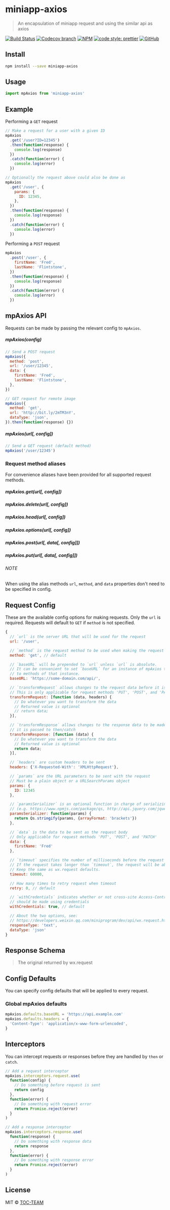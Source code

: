 # miniapp-axios

> An encapsulation of miniapp request and using the similar api as axios

[![Build Status](https://img.shields.io/travis/TOC-TEAM/miniapp-axios/master.svg)](https://travis-ci.org/TOC-TEAM/miniapp-axios)
[![Codecov branch](https://img.shields.io/codecov/c/github/TOC-TEAM/miniapp-axios/master.svg)](https://codecov.io/gh/TOC-TEAM/miniapp-axios)
[![NPM](https://img.shields.io/npm/v/miniapp-axios.svg)](https://www.npmjs.com/package/miniapp-axios)
[![code style: prettier](https://img.shields.io/badge/code_style-prettier-ff69b4.svg?style=flat-square)](https://github.com/prettier/prettier)
[![GitHub](https://img.shields.io/github/license/mashape/apistatus.svg)](https://opensource.org/licenses/MIT)

## Install

```bash
npm install --save miniapp-axios
```

## Usage

```js
import mpAxios from 'miniapp-axios'
```

## Example

Performing a `GET` request

```js
// Make a request for a user with a given ID
mpAxios
  .get('/user?ID=12345')
  .then(function(response) {
    console.log(response)
  })
  .catch(function(error) {
    console.log(error)
  })

// Optionally the request above could also be done as
mpAxios
  .get('/user', {
    params: {
      ID: 12345,
    },
  })
  .then(function(response) {
    console.log(response)
  })
  .catch(function(error) {
    console.log(error)
  })
```

Performing a `POST` request

```js
mpAxios
  .post('/user', {
    firstName: 'Fred',
    lastName: 'Flintstone',
  })
  .then(function(response) {
    console.log(response)
  })
  .catch(function(error) {
    console.log(error)
  })
```

## mpAxios API

Requests can be made by passing the relevant config to `mpAxios`.

##### mpAxios(config)

```js
// Send a POST request
mpAxios({
  method: 'post',
  url: '/user/12345',
  data: {
    firstName: 'Fred',
    lastName: 'Flintstone',
  },
})
```

```js
// GET request for remote image
mpAxios({
  method: 'get',
  url: 'http://bit.ly/2mTM3nY',
  dataType: 'json',
}).then(function(response) {})
```

##### mpAxios(url[, config])

```js
// Send a GET request (default method)
mpAxios('/user/12345')
```

### Request method aliases

For convenience aliases have been provided for all supported request methods.

##### mpAxios.get(url[, config])

##### mpAxios.delete(url[, config])

##### mpAxios.head(url[, config])

##### mpAxios.options(url[, config])

##### mpAxios.post(url[, data[, config]])

##### mpAxios.put(url[, data[, config]])

###### NOTE

When using the alias methods `url`, `method`, and `data` properties don't need to be specified in config.

## Request Config

These are the available config options for making requests. Only the `url` is required. Requests will default to `GET` if `method` is not specified.

```js
{
  // `url` is the server URL that will be used for the request
  url: '/user',

  // `method` is the request method to be used when making the request
  method: 'get', // default

  // `baseURL` will be prepended to `url` unless `url` is absolute.
  // It can be convenient to set `baseURL` for an instance of mpAxios to pass relative URLs
  // to methods of that instance.
  baseURL: 'https://some-domain.com/api/',

  // `transformRequest` allows changes to the request data before it is sent to the server
  // This is only applicable for request methods 'PUT', 'POST', and 'PATCH'
  transformRequest: [function (data, headers) {
    // Do whatever you want to transform the data
    // Returned value is optional
    // return data;
  }],

  // `transformResponse` allows changes to the response data to be made before
  // it is passed to then/catch
  transformResponse: [function (data) {
    // Do whatever you want to transform the data
    // Returned value is optional
    return data;
  }],

  // `headers` are custom headers to be sent
  headers: {'X-Requested-With': 'XMLHttpRequest'},

  // `params` are the URL parameters to be sent with the request
  // Must be a plain object or a URLSearchParams object
  params: {
    ID: 12345
  },

  // `paramsSerializer` is an optional function in charge of serializing `params`
  // (e.g. https://www.npmjs.com/package/qs, http://api.jquery.com/jquery.param/)
  paramsSerializer: function(params) {
    return Qs.stringify(params, {arrayFormat: 'brackets'})
  },

  // `data` is the data to be sent as the request body
  // Only applicable for request methods 'PUT', 'POST', and 'PATCH'
  data: {
    firstName: 'Fred'
  },

  // `timeout` specifies the number of milliseconds before the request times out.
  // If the request takes longer than `timeout`, the request will be aborted.
  // Keep the same as wx.request defaults.
  timeout: 60000,

  // How many times to retry request when timeout
  retry: 0, // default

  // `withCredentials` indicates whether or not cross-site Access-Control requests
  // should be made using credentials
  withCredentials: true, // default

  // About the two options, see:
  // https://developers.weixin.qq.com/miniprogram/dev/api/wx.request.html
  responseType: 'text',
  dataType: 'json'
}
```

## Response Schema

> The original returned by wx.request

## Config Defaults

You can specify config defaults that will be applied to every request.

### Global mpAxios defaults

```js
mpAxios.defaults.baseURL = 'https://api.example.com'
mpAxios.defaults.headers = {
  'Content-Type': 'application/x-www-form-urlencoded',
}
```

## Interceptors

You can intercept requests or responses before they are handled by `then` or `catch`.

```js
// Add a request interceptor
mpAxios.interceptors.request.use(
  function(config) {
    // Do something before request is sent
    return config
  },
  function(error) {
    // Do something with request error
    return Promise.reject(error)
  }
)

// Add a response interceptor
mpAxios.interceptors.response.use(
  function(response) {
    // Do something with response data
    return response
  },
  function(error) {
    // Do something with response error
    return Promise.reject(error)
  }
)
```

## License

MIT © [TOC-TEAM](https://github.com/TOC-TEAM)
